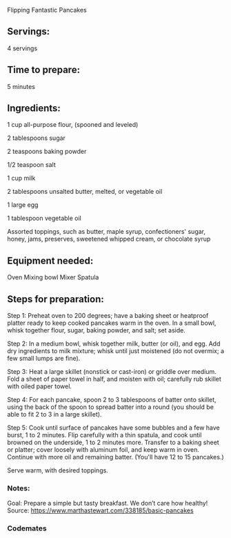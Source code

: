 Flipping Fantastic Pancakes

## Servings: 
4 servings

## Time to prepare: 
5 minutes

## Ingredients:

1 cup all-purpose flour, (spooned and leveled)

2 tablespoons sugar

2 teaspoons baking powder

1/2 teaspoon salt

1 cup milk

2 tablespoons unsalted butter, melted, or vegetable oil

1 large egg

1 tablespoon vegetable oil

Assorted toppings, such as butter, maple syrup, confectioners' sugar, honey, jams, preserves, sweetened whipped cream, or chocolate syrup


## Equipment needed:

Oven
Mixing bowl
Mixer
Spatula


## Steps for preparation:
Step 1: Preheat oven to 200 degrees; have a baking sheet or heatproof platter ready to keep cooked pancakes warm in the oven. In a small bowl, whisk together flour, sugar, baking powder, and salt; set aside.

Step 2: In a medium bowl, whisk together milk, butter (or oil), and egg. Add dry ingredients to milk mixture; whisk until just moistened (do not overmix; a few small lumps are fine).

Step 3: Heat a large skillet (nonstick or cast-iron) or griddle over medium. Fold a sheet of paper towel in half, and moisten with oil; carefully rub skillet with oiled paper towel.

Step 4: For each pancake, spoon 2 to 3 tablespoons of batter onto skillet, using the back of the spoon to spread batter into a round (you should be able to fit 2 to 3 in a large skillet).

Step 5: Cook until surface of pancakes have some bubbles and a few have burst, 1 to 2 minutes. Flip carefully with a thin spatula, and cook until browned on the underside, 1 to 2 minutes more. Transfer to a baking sheet or platter; cover loosely with aluminum foil, and keep warm in oven. Continue with more oil and remaining batter. (You'll have 12 to 15 pancakes.) 

Serve warm, with desired toppings.


### Notes:
Goal: Prepare a simple but tasty breakfast. We don’t care how healthy! 
Source: https://www.marthastewart.com/338185/basic-pancakes


### Codemates #
